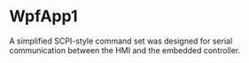 # WpfApp1
A simplified SCPI-style command set was designed for serial communication between the HMI and the embedded controller.
